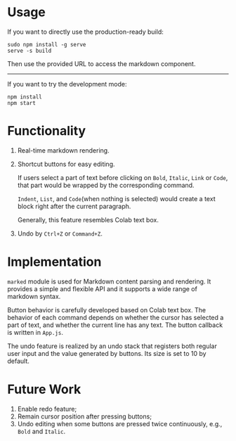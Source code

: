 # Usage

If you want to directly use the production-ready build:

```
sudo npm install -g serve
serve -s build
```

Then use the provided URL to access the markdown component.

---

If you want to try the development mode:
```
npm install
npm start
```

# Functionality

1. Real-time markdown rendering.
2. Shortcut buttons for easy editing.
    
    If users select a part of text before clicking on `Bold`, `Italic`, `Link` or `Code`, that part would be wrapped by the corresponding command.

    `Indent`, `List`, and `Code`(when nothing is selected) would create a text block right after the current paragraph.

    Generally, this feature resembles Colab text box.

3. Undo by `Ctrl+Z` or `Command+Z`.

# Implementation

`marked` module is used for Markdown content parsing and rendering. It provides a simple and flexible API and it supports a wide range of markdown syntax.

Button behavior is carefully developed based on Colab text box. The behavior of each command depends on whether the cursor has selected a part of text, and whether the current line has any text. The button callback is written in `App.js`.

The undo feature is realized by an undo stack that registers both regular user input and the value generated by buttons. Its size is set to 10 by default.

# Future Work

1. Enable redo feature;
2. Remain cursor position after pressing buttons;
3. Undo editing when some buttons are pressed twice continuously, e.g., `Bold` and `Italic`.
